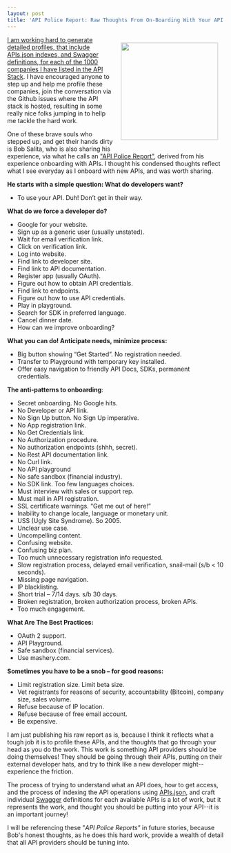 ```yaml
---
layout: post
title: 'API Police Report: Raw Thoughts From On-Boarding With Your API'
---
```

<p><img style="padding: 15px;" src="https://s3.amazonaws.com/kinlane-productions/bw-icons/bw-police.png" alt="" width="225" align="right" /></p>
<p><a href="http://theapistack.com/companies.html">I am working hard to generate detailed profiles, that include APIs.json indexes, and Swagger definitions, for each of the 1000 companies I have listed in the API Stack</a>. I have encouraged anyone to step up and help me profile these companies, join the conversation via the Github issues where the API stack is hosted, resulting in some really nice folks jumping in to hellp me tackle the hard work.</p>
<p>One of these brave souls who stepped up, and get their hands dirty is Bob Salita, who is also sharing his experience, via what he calls an <span style="text-decoration: underline;">"API Police Report"</span>, derived from his experience onboarding with APIs. I thought his condensed thoughts reflect what I see everyday as I onboard with new APIs, and was worth sharing.</p>
<p><strong>He starts with a simple question: What do developers want?</strong></p>
<ul>
<li>To use your API. Duh! Don&rsquo;t get in their way.</li>
</ul>
<p><strong>What do we force a developer do?</strong></p>
<ul>
<li>Google for your website.</li>
<li>Sign up as a generic user (usually unstated).</li>
<li>Wait for email verification link.</li>
<li>Click on verification link.</li>
<li>Log into website.</li>
<li>Find link to developer site.</li>
<li>Find link to API documentation.</li>
<li>Register app (usually OAuth).</li>
<li>Figure out how to obtain API credentials.</li>
<li>Find link to endpoints.</li>
<li>Figure out how to use API credentials.</li>
<li>Play in playground.</li>
<li>Search for SDK in preferred language.</li>
<li>Cancel dinner date.</li>
<li>How can we improve onboarding?</li>
</ul>
<ol> </ol>
<p dir="ltr"><strong>What you can do! Anticipate needs, minimize process:</strong></p>
<ul>
<li>Big button showing &ldquo;Get Started&rdquo;. No registration needed.</li>
<li>Transfer to Playground with temporary key installed.</li>
<li>Offer easy navigation to friendly API Docs, SDKs, permanent credentials.</li>
</ul>
<p dir="ltr"><span><strong>The anti-patterns to onboarding</strong>:</span></p>
<ul>
<li>Secret onboarding. No Google hits.</li>
<li>No Developer or API link.</li>
<li>No Sign Up button. No Sign Up imperative.</li>
<li>No App registration link.</li>
<li>No Get Credentials link.</li>
<li>No Authorization procedure.</li>
<li>No authorization endpoints (shhh, secret).</li>
<li>No Rest API documentation link.</li>
<li>No Curl link.</li>
<li>No API playground</li>
<li>No safe sandbox (financial industry).</li>
<li>No SDK link. Too few languages choices.</li>
<li>Must interview with sales or support rep.</li>
<li>Must mail in API registration.</li>
<li>SSL certificate warnings. &ldquo;Get me out of here!&rdquo;</li>
<li>Inability to change locale, language or monetary unit.</li>
<li>USS (Ugly Site Syndrome). So 2005.</li>
<li>Unclear use case.</li>
<li>Uncompelling content.</li>
<li>Confusing website.</li>
<li>Confusing biz plan.</li>
<li>Too much unnecessary registration info requested.</li>
<li>Slow registration process, delayed email verification, snail-mail (s/b &lt; 10 seconds).</li>
<li>Missing page navigation.</li>
<li>IP blacklisting.</li>
<li>Short trial &ndash; 7/14 days. s/b 30 days.</li>
<li>Broken registration, broken authorization process, broken APIs.</li>
<li>Too much engagement.</li>
</ul>
<p><strong>What Are The Best Practices:</strong></p>
<ol> </ol> 
<ul>
<li>OAuth 2 support.</li>
<li>API Playground.</li>
<li>Safe sandbox (financial services).</li>
<li>Use mashery.com.</li>
</ul>
<p dir="ltr"><strong>Sometimes you have to be a snob &ndash; for good reasons:</strong></p>
<ul>
<li>Limit registration size. Limit beta size.</li>
<li>Vet registrants for reasons of security, accountability (Bitcoin), company size, sales volume.</li>
<li>Refuse because of IP location.</li>
<li>Refuse because of free email account.</li>
<li>Be expensive.</li>
</ul>
<ol> </ol>
<p>I am just publishing his raw report as is, because I think it reflects what a tough job it is to profile these APIs, and the thoughts that go through your head as you do the work. This work is something API providers should be doing themselves! They should be going through their APIs, putting on their external developer hats, and try to think like a new developer might--experience the friction.</p>
<p>The process of trying to understand what an API does, how to get access, and the process of indexing the API operations using <a href="http://apisjson.org">APIs.json</a>, and craft individual <a href="http://swagger.io">Swagger</a> definitions for each available APIs is a lot of work, but it represents the work, and thought you should be putting into your API--it is an important journey!</p>
<p>I will be referencing these "<em>API Police Reports"</em> in future stories, because Bob's honest thoughts, as he does this hard work, provide a wealth of detail that all API providers should be tuning into.</p>